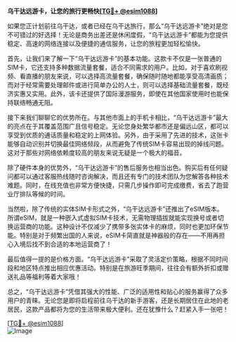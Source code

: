 **乌干达远游卡，让您的旅行更畅快[[TG💪+ @esim1088](https://t.me/s/esim1088)]**

如果您正计划前往乌干达，或者已经在乌干达旅行，那么“乌干达远游卡”绝对是您不可错过的好选择！无论是商务出差还是休闲度假，“乌干达远游卡”都能为您提供稳定、高速的网络连接以及便捷的通信服务，让您的旅程更加轻松愉快。

首先，让我们来了解一下“乌干达远游卡”的基本功能。这款卡不仅是一张普通的SIM卡，它还支持多种数据流量套餐，适合不同需求的用户。比如，对于喜欢刷视频、看直播的朋友来说，可以选择高流量套餐，确保随时随地都能享受高清画质；而对于经常需要处理邮件或进行简单办公的人士，则可以选择基础流量套餐，既经济实惠又实用。此外，该卡还提供了国际漫游服务，即使在其他国家使用时也能保持联络畅通无阻。

接下来我们聊聊它的优势所在。与其他市面上的手机卡相比，“乌干达远游卡”最大的亮点在于其覆盖范围广且信号稳定。无论您身处繁华都市还是偏远山区，都可以享受到优质的通话质量和稳定的上网体验。另外，由于采用了先进的技术，这张卡能够自动识别并切换最佳网络频段，从而避免了传统SIM卡容易出现的掉线问题。这对于那些对网络依赖度较高的朋友来说无疑是一个极大的福音。

除了硬件本身的优势外，“乌干达远游卡”的售后服务也相当出色。购买后有任何疑问都可以通过客服热线随时咨询解决，而且还有专门的技术团队为您解答各种技术难题。同时，在线充值也非常方便快捷，只需几步操作即可完成缴费，省去了跑营业厅排队等候的时间。

当然啦，除了传统的实体SIM卡形式之外，“乌干达远游卡”还推出了eSIM版本。所谓eSIM，就是一种嵌入式虚拟SIM卡技术，无需物理插拔就能实现换号或者切换运营商的功能。这种设计不仅减少了携带多张实体卡的麻烦，同时也更加环保节能。特别是对于频繁出国的人来说，eSIM卡简直就是神器般的存在——不用再担心入境后找不到合适的本地运营商了！

最后值得一提的是价格方面。“乌干达远游卡”采取了灵活定价策略，根据不同时间段和地区特点推出相应优惠活动。特别是在旅游旺季期间，往往会有额外折扣或赠送礼品等福利等着大家哦！

总之，“乌干达远游卡”凭借其强大的性能、广泛的适用性和贴心的服务赢得了众多用户的青睐。无论您是即将启程前往乌干达的新手游客，还是长期居住在此地的老居民，这款产品都将为您的生活带来极大便利。还在犹豫什么？赶紧入手一张吧！

[[TG💪+ @esim1088](https://t.me/s/esim1088)]  
![Image](https://i.postimg.cc/4NQfJmqS/Snipaste-2025-05-13-00-14-12.png)